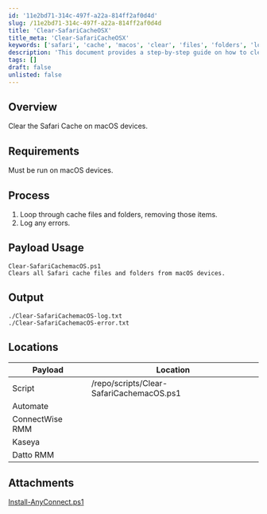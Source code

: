```yaml
---
id: '11e2bd71-314c-497f-a22a-814ff2af0d4d'
slug: /11e2bd71-314c-497f-a22a-814ff2af0d4d
title: 'Clear-SafariCacheOSX'
title_meta: 'Clear-SafariCacheOSX'
keywords: ['safari', 'cache', 'macos', 'clear', 'files', 'folders', 'logs', 'errors']
description: 'This document provides a step-by-step guide on how to clear the Safari cache on macOS devices, including the requirements, process, and output logs for successful execution.'
tags: []
draft: false
unlisted: false
---
```


## Overview

Clear the Safari Cache on macOS devices.

## Requirements

Must be run on macOS devices.

## Process

1. Loop through cache files and folders, removing those items.
2. Log any errors.

## Payload Usage

```
Clear-SafariCachemacOS.ps1
Clears all Safari cache files and folders from macOS devices.
```

## Output

```
./Clear-SafariCachemacOS-log.txt
./Clear-SafariCachemacOS-error.txt
```

## Locations

| Payload                    | Location                               |
|---------------------------|----------------------------------------|
| Script                    | /repo/scripts/Clear-SafariCachemacOS.ps1 |
| Automate                  |                                        |
| ConnectWise RMM           |                                        |
| Kaseya                    |                                        |
| Datto RMM                 |                                        |
## Attachments
[Install-AnyConnect.ps1](<../../../static/attachments/itg/10371995/Install-AnyConnect.ps1>)